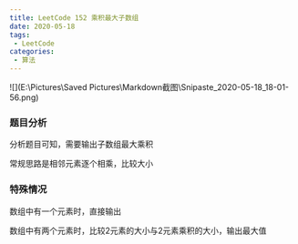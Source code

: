 ```yaml
---
title: LeetCode 152 乘积最大子数组
date: 2020-05-18
tags:
 - LeetCode
categories: 
 - 算法
---
```


![](E:\Pictures\Saved Pictures\Markdown截图\Snipaste_2020-05-18_18-01-56.png)

### 题目分析

分析题目可知，需要输出子数组最大乘积

常规思路是相邻元素逐个相乘，比较大小

### 特殊情况

数组中有一个元素时，直接输出

数组中有两个元素时，比较2元素的大小与2元素乘积的大小，输出最大值



